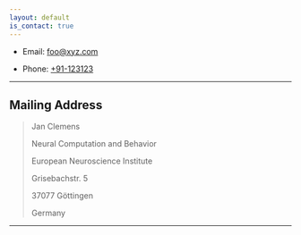 ```yaml
---
layout: default
is_contact: true
---
```


* Email: [foo@xyz.com](mailto:foo@xyz.com)

* Phone: [+91-123123](tel:+91-123123)

---

## Mailing Address

> Jan Clemens
> 
> Neural Computation and Behavior
> 
> European Neuroscience Institute
> 
> Grisebachstr. 5
>
> 37077 Göttingen
>
> Germany

---
